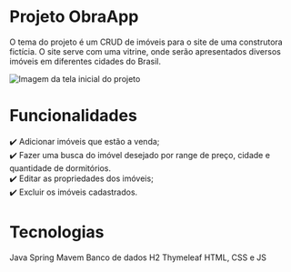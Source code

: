 # Projeto ObraApp

O tema do projeto é um CRUD de imóveis para o site de uma construtora fictícia. O site serve com uma vitrine, onde serão apresentados diversos imóveis em diferentes cidades do Brasil.

![Imagem da tela inicial do projeto](https://user-images.githubusercontent.com/84160206/223740527-fba1925e-4bef-4974-ba5d-0a6e8906299b.png)


# Funcionalidades

:heavy_check_mark: Adicionar imóveis que estão a venda;
 <br>
:heavy_check_mark: Fazer uma busca do imóvel desejado por range de preço, cidade e quantidade de dormitórios.
 <br>
:heavy_check_mark: Editar as propriedades dos imóveis;
 <br>
:heavy_check_mark: Excluir os imóveis cadastrados.

# Tecnologias
Java
Spring
Mavem 
Banco de dados H2
Thymeleaf
HTML, CSS e JS
